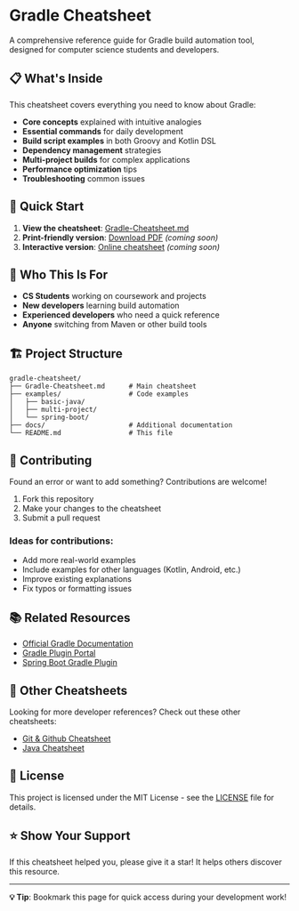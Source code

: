 # Gradle Cheatsheet

A comprehensive reference guide for Gradle build automation tool, designed for computer science students and developers.

## 📋 What's Inside

This cheatsheet covers everything you need to know about Gradle:

- **Core concepts** explained with intuitive analogies
- **Essential commands** for daily development
- **Build script examples** in both Groovy and Kotlin DSL
- **Dependency management** strategies
- **Multi-project builds** for complex applications
- **Performance optimization** tips
- **Troubleshooting** common issues

## 🚀 Quick Start

1. **View the cheatsheet**: [Gradle-Cheatsheet.md](gradle-cheatsheet.md)
2. **Print-friendly version**: [Download PDF](docs/Gradle-Cheatsheet.pdf) *(coming soon)*
3. **Interactive version**: [Online cheatsheet](https://your-username.github.io/gradle-cheatsheet) *(coming soon)*

## 🎯 Who This Is For

- **CS Students** working on coursework and projects
- **New developers** learning build automation
- **Experienced developers** who need a quick reference
- **Anyone** switching from Maven or other build tools

## 🏗️ Project Structure

```
gradle-cheatsheet/
├── Gradle-Cheatsheet.md      # Main cheatsheet
├── examples/                 # Code examples
│   ├── basic-java/
│   ├── multi-project/
│   └── spring-boot/
├── docs/                     # Additional documentation
└── README.md                 # This file
```

## 🤝 Contributing

Found an error or want to add something? Contributions are welcome!

1. Fork this repository
2. Make your changes to the cheatsheet
3. Submit a pull request

### Ideas for contributions:
- Add more real-world examples
- Include examples for other languages (Kotlin, Android, etc.)
- Improve existing explanations
- Fix typos or formatting issues

## 📚 Related Resources

- [Official Gradle Documentation](https://docs.gradle.org/)
- [Gradle Plugin Portal](https://plugins.gradle.org/)
- [Spring Boot Gradle Plugin](https://docs.spring.io/spring-boot/docs/current/gradle-plugin/reference/htmlsingle/)

## 🔗 Other Cheatsheets

Looking for more developer references? Check out these other cheatsheets:
- [Git & Github Cheatsheet](https://github.com/brittneyleighb/git-github-cheatsheet)
- [Java Cheatsheet](https://github.com/brittneyleighb/java-cheatsheet)

## 📄 License

This project is licensed under the MIT License - see the [LICENSE](LICENSE) file for details.

## ⭐ Show Your Support

If this cheatsheet helped you, please give it a star! It helps others discover this resource.

---

**💡 Tip**: Bookmark this page for quick access during your development work!
